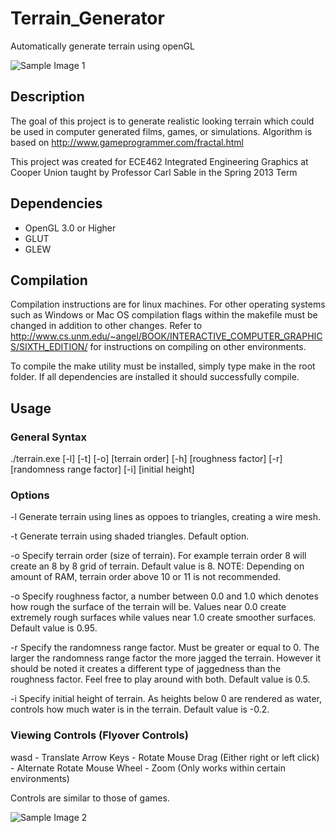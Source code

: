 Terrain_Generator
=================

Automatically generate terrain using openGL

![Sample Image 1](https://raw.github.com/rgruener/Terrain_Generator/master/sample_images/image1.png)

## Description ##

The goal of this project is to generate realistic looking terrain 
which could be used in computer generated films, games, or simulations.
Algorithm is based on http://www.gameprogrammer.com/fractal.html

This project was created for ECE462 Integrated Engineering Graphics at
Cooper Union taught by Professor Carl Sable in the Spring 2013 Term

## Dependencies ##

* OpenGL 3.0 or Higher
* GLUT
* GLEW

## Compilation ##

Compilation instructions are for linux machines.  For other operating
systems such as Windows or Mac OS compilation flags within the makefile
must be changed in addition to other changes.  Refer to 
http://www.cs.unm.edu/~angel/BOOK/INTERACTIVE_COMPUTER_GRAPHICS/SIXTH_EDITION/
for instructions on compiling on other environments.

To compile the make utility must be installed, simply type make in the root folder.
If all dependencies are installed it should successfully compile.

## Usage ##

### General Syntax ###
./terrain.exe [-l] [-t] [-o] [terrain order] [-h] [roughness factor]
[-r] [randomness range factor] [-i] [initial height]

### Options ###

-l Generate terrain using lines as oppoes to triangles, creating a wire mesh.

-t Generate terrain using shaded triangles. Default option.

-o Specify terrain order (size of terrain).  For example terrain order 8 will 
   create an 8 by 8 grid of terrain.  Default value is 8.  NOTE: Depending on 
   amount of RAM, terrain order above 10 or 11 is not recommended.
   
-o Specify roughness factor, a number between 0.0 and 1.0 which denotes how rough 
   the surface of the terrain will be.  Values near 0.0 create extremely rough surfaces
   while values near 1.0 create smoother surfaces.  Default value is 0.95.
   
-r Specify the randomness range factor.  Must be greater or equal to 0.  The larger 
   the randomness range factor the more jagged the terrain.  However it should be 
   noted it creates a different type of jaggedness than the roughness factor.  Feel
   free to play around with both.  Default value is 0.5.

-i Specify initial height of terrain.  As heights below 0 are rendered as water, controls
   how much water is in the terrain.  Default value is -0.2.
   
### Viewing Controls (Flyover Controls) ###

wasd - Translate
Arrow Keys - Rotate
Mouse Drag (Either right or left click) - Alternate Rotate
Mouse Wheel - Zoom (Only works within certain environments)

Controls are similar to those of games.

![Sample Image 2](https://raw.github.com/rgruener/Terrain_Generator/master/sample_images/image2.png)
